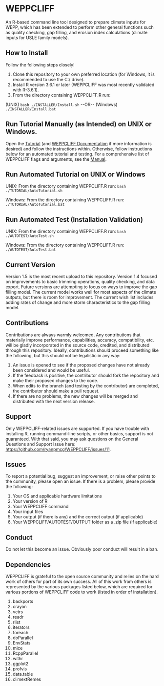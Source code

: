 # WEPPCLIFF
An R-based command line tool designed to prepare climate inputs for WEPP, which has been extended to perform other general functions such as quality checking, gap filling, and erosion index calculations (climate inputs for USLE family models).

## How to Install
Follow the following steps closely! 

1. Clone this repository to your own preferred location (for Windows, it is recommended to use the C:/ drive).
2. Install R version 3.6.1 or later (WEPPCLIFF was most recently validated with R-3.6.1).
3. From the directory containing WEPPCLIFF.R run:

(UNIX) `bash ./INSTALLER/Install.sh`  --OR-- (Windows) `./INSTALLER/Install.bat`

## Run Tutorial Manually (as Intended) on UNIX or Windows.
Open the [Tutorial](https://github.com/ryanpmcg/WEPPCLIFF/blob/master/TUTORIAL/Tutorial.md) (and [WEPPCLIFF Documentation](https://github.com/ryanpmcg/WEPPCLIFF/blob/master/WEPPCLIFF%20Documentation%20(v1.4.1).pdf) if more information is desired) and follow the instructions within. Otherwise, follow instructions below for an automated tutorial and testing. For a comprehensive list of WEPPCLIFF flags and arguments, see the [Manual](https://github.com/ryanpmcg/WEPPCLIFF/blob/master/Manual.md).

## Run Automated Tutorial on UNIX or Windows
UNIX: From the directory containing WEPPCLIFF.R run: `bash ./TUTORIAL/AutoTutorial.sh`

Windows: From the directory containing WEPPCLIFF.R run: `./TUTORIAL/AutoTutorial.bat`

## Run Automated Test (Installation Validation)
UNIX: From the directory containing WEPPCLIFF.R run: `bash ./AUTOTEST/AutoTest.sh`

Windows: From the directory containing WEPPCLIFF.R run: `./AUTOTEST/AutoTest.bat`

## Current Version
Version 1.5 is the most recent upload to this repository. Version 1.4 focused on improvements to basic trimming operations, quality checking, and data export. Future versions are attempting to focus on ways to improve the gap filling model. The current model works well for most aspects of the climate outputs, but there is room for improvement. The current wish list includes adding rates of change and more storm characteristics to the gap filling model.

## Contributions
Contributions are always warmly welcomed. Any contributions that materially improve performance, capabilities, accuracy, compatibility, etc. will be gladly incorporated in the source code, credited, and distributed through this repository. Ideally, contributions should proceed something like the following, but this should not be legalistic in any way:
1. An issue is opened to see if the proposed changes have not already been considered and would be useful.
2. If the feedback is positive, the contributor should fork the repository and make their proposed changes to the code.
3. When edits to the branch (and testing by the contributor) are completed, the contributor should make a pull request.
4. If there are no problems, the new changes will be merged and distributed with the next version release.

## Support
Only WEPPCLIFF-related issues are supported. If you have trouble with installing R, running command-line scripts, or other basics, support is not guaranteed. With that said, you may ask questions on the General Questions and Support Issue here: https://github.com/ryanpmcg/WEPPCLIFF/issues/11.

## Issues
To report a potential bug, suggest an improvement, or raise other points to the community, please open an issue. If there is a problem, please provide the following:
1. Your OS and applicable hardware limitations
2. Your version of R
3. Your WEPPCLIFF command
4. Your input files
5. Your output (if there is any) and the correct output (if applicable)
6. Your WEPPCLIFF/AUTOTEST/OUTPUT folder as a .zip file (if applicable)

## Conduct
Do not let this become an issue. Obviously poor conduct will result in a ban.

## Dependencies
WEPPCLIFF is grateful to the open source community and relies on the hard work of others for part of its own success. All of this work from others is represented by the various packages listed below, which are required for various portions of WEPPCLIFF code to work (listed in order of installation).

1. backports
2. crayon
3. vctrs
4. readr
5. rlist
6. iterators
7. foreach
8. doParallel
9. EnvStats
10. mice
11. RcppParallel
12. withr
13. ggplot2
14. profvis
15. data.table
16. climextRemes
